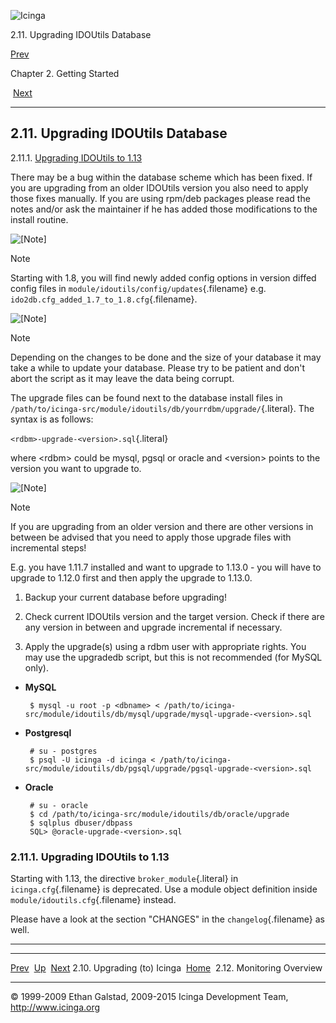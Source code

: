 ![Icinga](../images/logofullsize.png "Icinga")

2.11. Upgrading IDOUtils Database

[Prev](upgrading.md) 

Chapter 2. Getting Started

 [Next](monitoring-overview.md)

* * * * *

2.11. Upgrading IDOUtils Database
---------------------------------

2.11.1. [Upgrading IDOUtils to
1.13](upgrading_idoutils.md#upgrade1.13)

There may be a bug within the database scheme which has been fixed. If
you are upgrading from an older IDOUtils version you also need to apply
those fixes manually. If you are using rpm/deb packages please read the
notes and/or ask the maintainer if he has added those modifications to
the install routine.

![[Note]](../images/note.png)

Note

Starting with 1.8, you will find newly added config options in version
diffed config files in `module/idoutils/config/updates`{.filename} e.g.
`ido2db.cfg_added_1.7_to_1.8.cfg`{.filename}.

![[Note]](../images/note.png)

Note

Depending on the changes to be done and the size of your database it may
take a while to update your database. Please try to be patient and don't
abort the script as it may leave the data being corrupt.

The upgrade files can be found next to the database install files in
`/path/to/icinga-src/module/idoutils/db/yourrdbm/upgrade/`{.literal}.
The syntax is as follows:

`<rdbm>-upgrade-<version>.sql`{.literal}

where \<rdbm\> could be mysql, pgsql or oracle and \<version\> points to
the version you want to upgrade to.

![[Note]](../images/note.png)

Note

If you are upgrading from an older version and there are other versions
in between be advised that you need to apply those upgrade files with
incremental steps!

E.g. you have 1.11.7 installed and want to upgrade to 1.13.0 - you will
have to upgrade to 1.12.0 first and then apply the upgrade to 1.13.0.

1.  Backup your current database before upgrading!

2.  Check current IDOUtils version and the target version. Check if
    there are any version in between and upgrade incremental if
    necessary.

3.  Apply the upgrade(s) using a rdbm user with appropriate rights. You
    may use the upgradedb script, but this is not recommended (for MySQL
    only).

-   **MySQL**

    ~~~~ {.programlisting}
     $ mysql -u root -p <dbname> < /path/to/icinga-src/module/idoutils/db/mysql/upgrade/mysql-upgrade-<version>.sql
    ~~~~

-   **Postgresql**

    ~~~~ {.programlisting}
     # su - postgres
     $ psql -U icinga -d icinga < /path/to/icinga-src/module/idoutils/db/pgsql/upgrade/pgsql-upgrade-<version>.sql
    ~~~~

-   **Oracle**

    ~~~~ {.programlisting}
     # su - oracle
     $ cd /path/to/icinga-src/module/idoutils/db/oracle/upgrade
     $ sqlplus dbuser/dbpass
     SQL> @oracle-upgrade-<version>.sql
    ~~~~

### 2.11.1. Upgrading IDOUtils to 1.13

Starting with 1.13, the directive `broker_module`{.literal} in
`icinga.cfg`{.filename} is deprecated. Use a module object definition
inside `module/idoutils.cfg`{.filename} instead.

Please have a look at the section "CHANGES" in the
`changelog`{.filename} as well.

* * * * *

  ------------------------------ -------------------- -----------------------------------
  [Prev](upgrading.md)         [Up](ch02.md)       [Next](monitoring-overview.md)
  2.10. Upgrading (to) Icinga    [Home](index.md)    2.12. Monitoring Overview
  ------------------------------ -------------------- -----------------------------------

© 1999-2009 Ethan Galstad, 2009-2015 Icinga Development Team,
http://www.icinga.org
